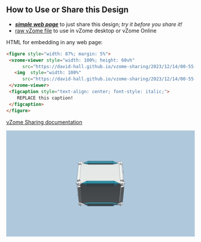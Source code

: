 
## How to Use or Share this Design

 - [***simple web page***](<https://david-hall.github.io/vzome-sharing/2023/12/14/00-55-41-J26-Gyrobifastigium-Root3/>) to just share this design; *try it before you share it!*
 - [raw vZome file](<https://raw.githubusercontent.com/david-hall/vzome-sharing/main/2023/12/14/00-55-41-J26-Gyrobifastigium-Root3/J26-Gyrobifastigium-Root3.vZome>) to use in vZome desktop or vZome Online
 
 HTML for embedding in any web page:
 ```html
<figure style="width: 87%; margin: 5%">
  <vzome-viewer style="width: 100%; height: 60vh"
       src="https://david-hall.github.io/vzome-sharing/2023/12/14/00-55-41-J26-Gyrobifastigium-Root3/J26-Gyrobifastigium-Root3.vZome" >
    <img  style="width: 100%"
       src="https://david-hall.github.io/vzome-sharing/2023/12/14/00-55-41-J26-Gyrobifastigium-Root3/J26-Gyrobifastigium-Root3.png" >
  </vzome-viewer>
  <figcaption style="text-align: center; font-style: italic;">
     REPLACE this caption!
  </figcaption>
</figure>
 ```

[vZome Sharing documentation](https://vzome.github.io/vzome/sharing.html#how-it-works)

![Image](<J26-Gyrobifastigium-Root3.png>)


